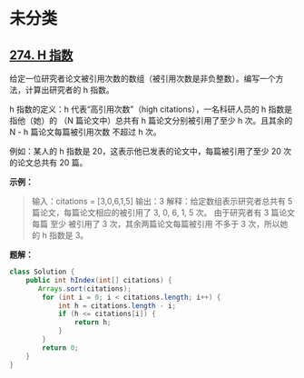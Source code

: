 # 未分类

## [274. H 指数](https://leetcode-cn.com/problems/h-index/)

给定一位研究者论文被引用次数的数组（被引用次数是非负整数）。编写一个方法，计算出研究者的 h 指数。

h 指数的定义：h 代表“高引用次数”（high citations），一名科研人员的 h 指数是指他（她）的 （N 篇论文中）总共有 h 篇论文分别被引用了至少 h 次。且其余的 N - h 篇论文每篇被引用次数 不超过 h 次。

例如：某人的 h 指数是 20，这表示他已发表的论文中，每篇被引用了至少 20 次的论文总共有 20 篇。

**示例：**

> 输入：citations = [3,0,6,1,5]
> 输出：3 
> 解释：给定数组表示研究者总共有 5 篇论文，每篇论文相应的被引用了 3, 0, 6, 1, 5 次。
>      由于研究者有 3 篇论文每篇 至少 被引用了 3 次，其余两篇论文每篇被引用 不多于 3 次，所以她的 h 指数是 3。

**题解：**

```Java
class Solution {
    public int hIndex(int[] citations) {
       Arrays.sort(citations);
        for (int i = 0; i < citations.length; i++) {
            int h = citations.length - i;
            if (h <= citations[i]) {
                return h;
            }
        }
        return 0;  
    }
}
```

